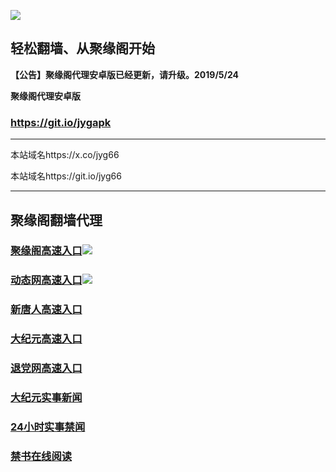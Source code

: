 ![](https://raw.githubusercontent.com/hao369/a/master/j.jpg)



## 轻松翻墙、从聚缘阁开始



**【公告】聚缘阁代理安卓版已经更新，请升级。2019/5/24**

 
**聚缘阁代理安卓版**
### https://git.io/jygapk  

***

本站域名https://x.co/jyg66 

本站域名https://git.io/jyg66



***




## 聚缘阁翻墙代理 


### [聚缘阁高速入口](https://tv.dw3gs.ml/)![](https://raw.githubusercontent.com/hao369/a/master/jyg.gif)

### [动态网高速入口](https://tv.dw3gs.ml/)![](https://raw.githubusercontent.com/hao369/a/master/jygdl.gif)


### [新唐人高速入口](https://tv.dw3gs.ml/)

### [大纪元高速入口](https://tv.dw3gs.ml/)

### [退党网高速入口](https://tv.dw3gs.ml/)




### [大纪元实事新闻](https://git.io/fjmgE)

### [24小时实事禁闻](https://git.io/fj3Go)

### [禁书在线阅读](https://git.io/fjJ5Z)






